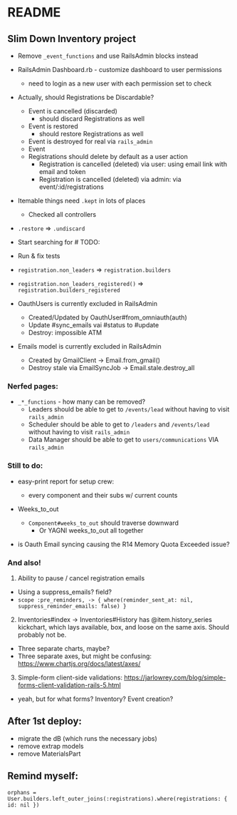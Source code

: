 # README
## Slim Down Inventory project
* Remove `_event_functions` and use RailsAdmin blocks instead

* RailsAdmin Dashboard.rb - customize dashboard to user permissions
  - need to login as a new user with each permission set to check

* Actually, should Registrations be Discardable?
  - Event is cancelled (discarded)
    - should discard Registrations as well
  - Event is restored
    - should restore Registrations as well
  - Event is destroyed for real via `rails_admin`
  - Event
  - Registrations should delete by default as a user action
    - Registration is cancelled (deleted) via user: using email link with email and token
    - Registration is cancelled (deleted) via admin: via event/:id/registrations

* Itemable things need `.kept` in lots of places
  - Checked all controllers
* `.restore` => `.undiscard`
* Start searching for # TODO:
* Run & fix tests

* `registration.non_leaders` => `registration.builders`
* `registration.non_leaders_registered()` => `registration.builders_registered`

* OauthUsers is currently excluded in RailsAdmin
  - Created/Updated by OauthUser#from_omniauth(auth)
  - Update #sync_emails vai #status to #update
  - Destroy: impossible ATM

* Emails model is currently excluded in RailsAdmin
  - Created by GmailClient -> Email.from_gmail()
  - Destroy stale via EmailSyncJob -> Email.stale.destroy_all


### Nerfed pages:
* `_*_functions` - how many can be removed?
  - Leaders should be able to get to `/events/lead` without having to visit `rails_admin`
  - Scheduler should be able to get to `/leaders` and `/events/lead` without having to visit `rails_admin`
  - Data Manager should be able to get to `users/communications` VIA `rails_admin`


### Still to do:
- easy-print report for setup crew:
  - every component and their subs w/ current counts

- Weeks_to_out
  - `Component#weeks_to_out` should traverse downward
    - Or YAGNI weeks_to_out all together

- is Oauth Email syncing causing the R14 Memory Quota Exceeded issue?

### And also!
1. Ability to pause / cancel registration emails
  - Using a suppress_emails? field?
  - `scope :pre_reminders, -> { where(reminder_sent_at: nil, suppress_reminder_emails: false) }`

2. Inventories#index -> Inventories#History has @item.history_series kickchart, which lays available, box, and loose on the same axis. Should probably not be.
  - Three separate charts, maybe?
  - Three separate axes, but might be confusing: https://www.chartjs.org/docs/latest/axes/

3. Simple-form client-side validations: https://jarlowrey.com/blog/simple-forms-client-validation-rails-5.html
- yeah, but for what forms? Inventory? Event creation?

## After 1st deploy:
- migrate the dB (which runs the necessary jobs)
- remove extrap models
- remove MaterialsPart

## Remind myself:
`orphans = User.builders.left_outer_joins(:registrations).where(registrations: { id: nil })`
